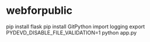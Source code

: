 # webforpublic
pip install flask
pip install GitPython
import logging
export PYDEVD_DISABLE_FILE_VALIDATION=1
python app.py
